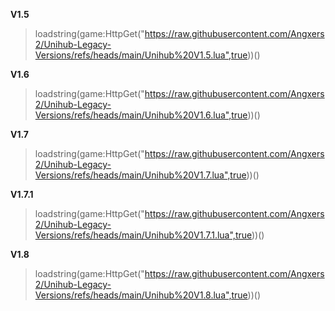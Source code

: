**V1.5**
> loadstring(game:HttpGet("https://raw.githubusercontent.com/Angxers2/Unihub-Legacy-Versions/refs/heads/main/Unihub%20V1.5.lua",true))()

**V1.6**
> loadstring(game:HttpGet("https://raw.githubusercontent.com/Angxers2/Unihub-Legacy-Versions/refs/heads/main/Unihub%20V1.6.lua",true))()

**V1.7**
> loadstring(game:HttpGet("https://raw.githubusercontent.com/Angxers2/Unihub-Legacy-Versions/refs/heads/main/Unihub%20V1.7.lua",true))()

**V1.7.1**
> loadstring(game:HttpGet("https://raw.githubusercontent.com/Angxers2/Unihub-Legacy-Versions/refs/heads/main/Unihub%20V1.7.1.lua",true))()

**V1.8**
> loadstring(game:HttpGet("https://raw.githubusercontent.com/Angxers2/Unihub-Legacy-Versions/refs/heads/main/Unihub%20V1.8.lua",true))()
